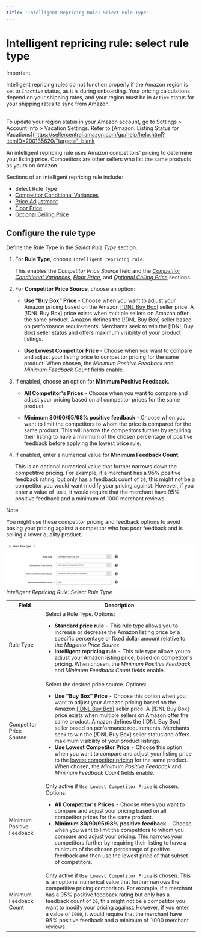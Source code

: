 ```yaml
---
title: 'Intelligent Repricing Rule: Select Rule Type'
---
```


# Intelligent repricing rule: select rule type

>[!IMPORTANT]
>
>Intelligent repricing rules do not function properly if the Amazon region is set to `Inactive` status, as it is during onboarding. Your pricing calculations depend on your shipping rates, and your region must be in `Active` status for your shipping rates to sync from Amazon.<br><br>
>
>To update your region status in your Amazon account, go to Settings > Account Info > Vacation Settings. Refer to [Amazon: Listing Status for Vacations](https://sellercentral.amazon.com/gp/help/help.html?itemID=200135620/"target="_blank

An intelligent repricing rule uses Amazon competitors' pricing to determine your listing price. Competitors are other sellers who list the same products as yours on Amazon.

Sections of an intelligent repricing rule include:

- Select Rule Type
- [Competitor Conditional Variances](./competitor-conditional-variances.md)
- [Price Adjustment](./price-adjustment.md)
- [Floor Price](./floor-price.md)
- [Optional Ceiling Price](./optional-ceiling-price.md)

## Configure the rule type

Define the Rule Type in the _Select Rule Type_ section.

1. For **Rule Type**, choose `Intelligent repricing rule`.

   This enables the _Competitor Price Source_ field and the [_Competitor Conditional Variances_](./competitor-conditional-variances.md), [_Floor Price_](./floor-price.md), and [_Optional Ceiling Price_](./optional-ceiling-price.md) sections.

1. For **Competitor Price Source**, choose an option:

   - **Use "Buy Box" Price** - Choose when you want to adjust your Amazon pricing based on the Amazon [[!DNL Buy Box]](./buy-box-competitor-pricing.md) seller price. A [!DNL Buy Box] price exists when multiple sellers on Amazon offer the same product. Amazon defines the [!DNL Buy Box] seller based on performance requirements. Merchants seek to win the [!DNL Buy Box] seller status and offers maximum visibility of your product listings.

   - **Use Lowest Competitor Price** - Choose when you want to compare and adjust your listing price to competitor pricing for the same product. When chosen, the _Minimum Positive Feedback_ and _Minimum Feedback Count_ fields enable.

1. If enabled, choose an option for **Minimum Positive Feedback**.

   - **All Competitor's Prices** - Choose when you want to compare and adjust your pricing based on all competitor prices for the same product.

   - **Minimum 80/90/95/98% positive feedback** - Choose when you want to limit the competitors to whom the price is compared for the same product. This will narrow the competitors further by requiring their listing to have a minimum of the chosen percentage of positive feedback before applying the lowest price rule.

1. If enabled, enter a numerical value for **Minimum Feedback Count**.

   This is an optional numerical value that further narrows down the competitive pricing. For example, if a merchant has a 95% positive feedback rating, but only has a feedback count of `20`, this might not be a competitor you would want modify your pricing against. However, if you enter a value of `1000`, it would require that the merchant have 95% positive feedback and a minimum of 1000 merchant reviews.

>[!NOTE]
>
>You might use these competitor pricing and feedback options to avoid basing your pricing against a competitor who has poor feedback and is selling a lower quality product.

![](assets/ob-intelligent-price-rule-type.png)
_Intelligent Repricing Rule: Select Rule Type_

|Field|Description|
|--- |--- |
|Rule Type|Select a Rule Type. Options:<ul><li>**Standard price rule** - This rule type allows you to increase or decrease the Amazon listing price by a specific percentage or fixed dollar amount relative to the _Magento Price Source_. </li><li>**Intelligent repricing rule** - This rule type allows you to adjust your Amazon listing price, based on competitor's pricing. When chosen, the _Minimum Positive Feedback_ and _Minimum Feedback Count_ fields enable.</li></ul>|
|Competitor Price Source|Select the desired price source. Options:<ul><li>**Use "Buy Box" Price** - Choose this option when you want to adjust your Amazon pricing based on the Amazon [[!DNL Buy Box]](./buy-box-competitor-pricing.md) seller price. A [!DNL Buy Box] price exists when multiple sellers on Amazon offer the same product. Amazon defines the [!DNL Buy Box] seller based on performance requirements. Merchants seek to win the [!DNL Buy Box] seller status and offers maximum visibility of your product listings.</li><li>**Use Lowest Competitor Price** - Choose this option when you want to compare and adjust your listing price to the [lowest competitor pricing](./lowest-competitor-pricing.md) for the same product. When chosen, the _Minimum Positive Feedback_ and _Minimum Feedback Count_ fields enable.</li></ul> |
|Minimum Positive Feedback|Only active if `Use Lowest Competitor Price` is chosen. Options:<ul><li>**All Competitor's Prices** - Choose when you want to compare and adjust your pricing based on all competitor prices for the same product.</li><li>**Minimum 80/90/95/98% positive feedback** - Choose when you want to limit the competitors to whom you compare and adjust your pricing. This narrows your competitors further by requiring their listing to have a minimum of the chosen percentage of positive feedback and then use the lowest price of that subset of competitors.</li></ul> |
|Minimum Feedback Count|Only active if `Use Lowest Competitor Price` is chosen. This is an optional numerical value that further narrows the competitive pricing comparison. For example, if a merchant has a 95% positive feedback rating but only has a feedback count of `20`, this might not be a competitor you want to modify your pricing against. However, if you enter a value of `1000`, it would require that the merchant have 95% positive feedback and a minimum of 1000 merchant reviews. |
